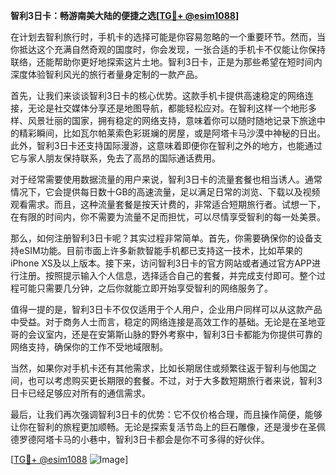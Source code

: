 **智利3日卡：畅游南美大陆的便捷之选[[TG💪+ @esim1088](https://t.me/s/esim1088)]**

在计划去智利旅行时，手机卡的选择可能是你容易忽略的一个重要环节。然而，当你抵达这个充满自然奇观的国度时，你会发现，一张合适的手机卡不仅能让你保持联络，还能帮助你更好地探索这片土地。智利3日卡，正是为那些希望在短时间内深度体验智利风光的旅行者量身定制的一款产品。

首先，让我们来谈谈智利3日卡的核心优势。这款手机卡提供高速稳定的网络连接，无论是社交媒体分享还是地图导航，都能轻松应对。在智利这样一个地形多样、风景壮丽的国家，拥有稳定的网络支持，意味着你可以随时随地记录下旅途中的精彩瞬间，比如瓦尔帕莱索色彩斑斓的房屋，或是阿塔卡马沙漠中神秘的日出。此外，智利3日卡还支持国际漫游，这意味着即便你在智利之外的地方，也能通过它与家人朋友保持联系，免去了高昂的国际通话费用。

对于经常需要使用数据流量的用户来说，智利3日卡的流量套餐也相当诱人。通常情况下，它会提供每日数十GB的高速流量，足以满足日常的浏览、下载以及视频观看需求。而且，这种流量套餐是按天计费的，非常适合短期旅行者。试想一下，在有限的时间内，你不需要为流量不足而担忧，可以尽情享受智利的每一处美景。

那么，如何注册智利3日卡呢？其实过程非常简单。首先，你需要确保你的设备支持eSIM功能。目前市面上许多新款智能手机都已支持这一技术，比如苹果的iPhone XS及以上版本。接下来，访问智利3日卡的官方网站或者通过官方APP进行注册。按照提示输入个人信息，选择适合自己的套餐，并完成支付即可。整个过程可能只需要几分钟，之后你就能立即开始享受智利的网络服务了。

值得一提的是，智利3日卡不仅仅适用于个人用户，企业用户同样可以从这款产品中受益。对于商务人士而言，稳定的网络连接是高效工作的基础。无论是在圣地亚哥的会议室内，还是在安第斯山脉的野外考察中，智利3日卡都能为你提供可靠的网络支持，确保你的工作不受地域限制。

当然，如果你对手机卡还有其他需求，比如长期居住或频繁往返于智利与他国之间，也可以考虑购买更长期限的套餐。不过，对于大多数短期旅行者来说，智利3日卡已经足够应对所有的通信需求。

最后，让我们再次强调智利3日卡的优势：它不仅价格合理，而且操作简便，能够让你在智利的旅程更加顺畅。无论是探索复活节岛上的巨石雕像，还是漫步在圣佩德罗德阿塔卡马的小巷中，智利3日卡都会是你不可多得的好伙伴。

[[TG💪+ @esim1088](https://t.me/s/esim1088) ![Image](https://i.postimg.cc/4NQfJmqS/Snipaste-2025-05-13-00-14-12.png)]